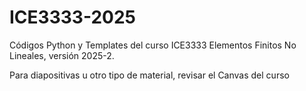 # ICE3333-2025
Códigos Python y Templates del curso ICE3333 Elementos Finitos No Lineales, versión 2025-2.

Para diapositivas u otro tipo de material, revisar el Canvas del curso
